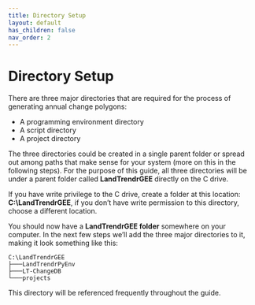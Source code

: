 ```yaml
---
title: Directory Setup
layout: default
has_children: false
nav_order: 2
---
```


# Directory Setup

There are three major directories that are required for the process of generating annual change polygons: 

- A programming environment directory
- A script directory
- A project directory

The three directories could be created in a single parent folder or spread out among paths that make sense 
for your system (more on this in the following steps). For the purpose of this guide, all three 
directories will be under a parent folder called **LandTrendrGEE** directly on the C drive.

If you have write privilege to the C drive, create a folder at this location: **C:\LandTrendrGEE**, if 
you don’t have write permission to this directory, choose a different location.

You should now have a **LandTrendrGEE folder** somewhere on your computer. In the next few steps we’ll 
add the three major directories to it, making it look something like this:

```
C:\LandTrendrGEE
├───LandTrendrPyEnv
├───LT-ChangeDB
└───projects
```

This directory will be referenced frequently throughout the guide.